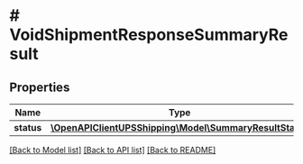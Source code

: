# # VoidShipmentResponseSummaryResult

## Properties

Name | Type | Description | Notes
------------ | ------------- | ------------- | -------------
**status** | [**\OpenAPIClientUPSShipping\Model\SummaryResultStatus**](SummaryResultStatus.md) |  |

[[Back to Model list]](../../README.md#models) [[Back to API list]](../../README.md#endpoints) [[Back to README]](../../README.md)
